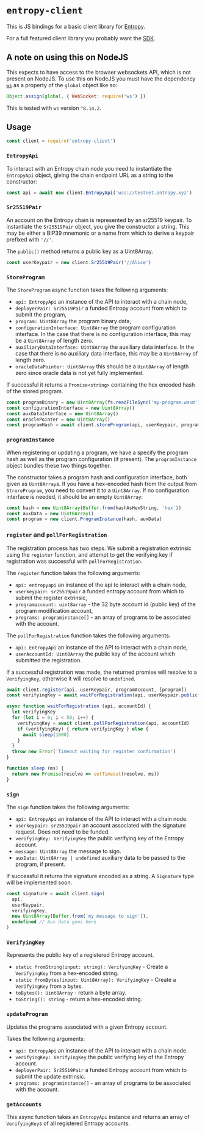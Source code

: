# `entropy-client`

This is JS bindings for a basic client library for [Entropy](https://entropy.xyz).

For a full featured client library you probably want the [SDK](https://www.npmjs.com/package/@entropyxyz/sdk).

## A note on using this on NodeJS

This expects to have access to the browser websockets API, which is not present on NodeJS. To use
this on NodeJS you must have the dependency [`ws`](https://www.npmjs.com/package/ws) as a property
of the `global` object like so:

```js
Object.assign(global, { WebSocket: require('ws') })
```

This is tested with `ws` version `^8.14.2`.

## Usage

```js
const client = require('entropy-client')
```

### `EntropyApi`

To interact with an Entropy chain node you need to instantiate the `EntropyApi` object, giving the
chain endpoint URL as a string to the constructor:

```js
const api = await new client.EntropyApi('wss://testnet.entropy.xyz')
```

### `Sr25519Pair`

An account on the Entropy chain is represented by an sr25519 keypair. To instantiate the
`Sr25519Pair` object, you give the constructor a string. This may be either a BIP39 mnemonic
or a name from which to derive a keypair prefixed with `'//'`.

The `public()` method returns a public key as a Uint8Array.

```js
const userKeypair = new client.Sr25519Pair('//Alice')
```

### `StoreProgram`

The `StoreProgram` async function takes the following arguments:

- `api: EntropyApi` an instance of the API to interact with a chain node,
- `deployerPair: Sr25519Pair` a funded Entropy account from which to submit the program,
- `program: Uint8Array` the program binary data,
- `configurationInterface: Uint8Array` the program configuration interface. In the case that there
  is no configuration interface, this may be a `Uint8Array` of length zero.
- `auxiliaryDataInterface: Uint8Array` the auxiliary data interface. In the case that there is no
  auxiliary data interface, this may be a `Uint8Array` of length zero.
- `oracleDataPointer: Uint8Array` this should be a `Uint8Array` of length zero since oracle data is
  not yet fully implemented.

If successful it returns a `Promise<string>` containing the hex encoded hash of the stored program.

```js
const programBinary = new Uint8Array(fs.readFileSync('my-program.wasm'))
const configurationInterface = new Uint8Array()
const auxDataInterface = new Uint8Array()
const oraclePointer = new Uint8Array()
const programHash = await client.storeProgram(api, userKeypair, programBinary, configurationInterface, auxDataInterface, oraclePointer)
```

### `programInstance`

When registering or updating a program, we have a specify the program hash as well as the program
configuration (if present). The `programInstance` object bundles these two things together.

The constructor takes a program hash and configuration interface, both given as `Uint8Array`s. If
you have a hex-encoded hash from the output from `StroreProgram`, you need to convert it to a `Uint8Array`.
If no configuration interface is needed, it should be an empty `Uint8Array`:

```js
const hash = new Uint8Array(Buffer.from(hashAsHexString, 'hex'))
const auxData = new Uint8Array()
const program = new client.ProgramInstance(hash, auxData)
```

### `register` and `pollForRegistration`

The registration process has two steps. We submit a registration extrinsic using the `register`
function, and attempt to get the verifying key if registration was successful with `pollForRegistration`.

The `register` function takes the following arguments:
- `api: entropyapi` an instance of the api to interact with a chain node,
- `userkeypair: sr25519pair` a funded entropy account from which to submit the register extrinsic,
- `programaccount: uint8array` - the 32 byte account id (public key) of the program modification account,
- `programs: programinstance[]` - an array of programs to be associated with the account.

The `pollForRegistration` function takes the following arguments:
- `api: EntropyApi` an instance of the API to interact with a chain node,
- `userAccountId: Uint8Array` the public key of the account which submitted the registration.

If a successful registration was made, the returned promise will resolve to a `VerifyingKey`,
otherwise it will resolve to `undefined`.

```js
await client.register(api, userKeypair, programAccount, [program])
const verifyingKey = await waitForRegistration(api, userKeypair.public())

async function waitForRegistration (api, accountId) {
  let verifyingKey
  for (let i = 0; i < 50; i++) {
    verifyingKey = await client.pollForRegistration(api, accountId)
    if (verifyingKey) { return verifyingKey } else {
      await sleep(1000)
    }
  }
  throw new Error('Timeout waiting for register confirmation')
}

function sleep (ms) {
  return new Promise(resolve => setTimeout(resolve, ms))
}
```

### `sign`

The `sign` function takes the following arguments:
- `api: EntropyApi` an instance of the API to interact with a chain node.
- `userkeypair: sr25519pair` an account associated with the signature request. Does not need
  to be funded.
- `verifyingKey: VerifyingKey` the public verifying key of the Entropy account.
- `message: Uint8Array` the message to sign.
- `auxData: Uint8Array | undefined` auxiliary data to be passed to the program, if present.

If successful it returns the signature encoded as a string. A `Signature` type will be implemented
soon.

```js
const signature = await client.sign(
  api,
  userKeypair,
  verifyingKey,
  new Uint8Array(Buffer.from('my message to sign')),
  undefined // Aux data goes here
)
```

### `VerifyingKey`

Represents the public key of a registered Entropy account.

- `static fromString(input: string): VerifyingKey` - Create a `VerifyingKey` from a hex-encoded
  string.
- `static fromBytes(input: Uint8Array): VerifyingKey` - Create a `VerifyingKey` from a bytes.
- `toBytes(): Uint8Array` - return a byte array.
- `toString(): string` - return a hex-encoded string.

### `updateProgram`

Updates the programs associated with a given Entropy account.

Takes the following arguments:
- `api: EntropyApi` an instance of the API to interact with a chain node.
- `verifyingKey: VerifyingKey` the public verifying key of the Entropy account.
- `deployerPair: Sr25519Pair` a funded Entropy account from which to submit the update extrinsic.
- `programs: programinstance[]` - an array of programs to be associated with the account.

### `getAccounts`

This async function takes an `EntropyApi` instance and returns an array of `VerifyingKey`s of all
registered Entropy accounts.
